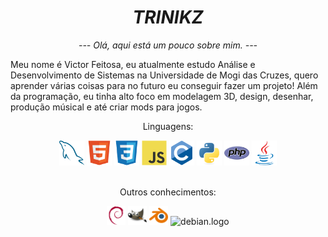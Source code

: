 <H1 align=center><i>TRINIKZ</i></H1>
<p align=center><i>--- Olá, aqui está um pouco sobre mim. ---</i></p>
<p>  Meu nome é Victor Feitosa, eu atualmente estudo Análise e Desenvolvimento de Sistemas na Universidade de Mogi das Cruzes, quero aprender várias coisas para no futuro eu conseguir fazer um projeto! Além da programação, eu tinha alto foco em modelagem 3D, design, desenhar, produção músical e até criar mods para jogos.</p>
<div align=center>
  <p>Linguagens:</p>
  <img src="https://raw.githubusercontent.com/devicons/devicon/master/icons/mysql/mysql-original.svg"  width="40" height="40"> </img>
  <img src="https://raw.githubusercontent.com/devicons/devicon/master/icons/html5/html5-original.svg" alt="html.logo" width="40" height="40"> </img>
  <img src="https://raw.githubusercontent.com/devicons/devicon/master/icons/css3/css3-original.svg" alt="css.logo" width="40" height="40"> </img>
  <img src="https://raw.githubusercontent.com/devicons/devicon/master/icons/javascript/javascript-original.svg" width="40" height="40"> </img>
  <img src="https://raw.githubusercontent.com/devicons/devicon/master/icons/c/c-original.svg" alt="c.logo" widht="40" height="40"> </img>
  <img src="https://raw.githubusercontent.com/devicons/devicon/master/icons/python/python-original.svg" alt="python.logo" width="40" height="40"> 
  <img src="https://raw.githubusercontent.com/devicons/devicon/master/icons/php/php-original.svg" width="40" height="40"> </img></a> 
  <img src="https://raw.githubusercontent.com/devicons/devicon/master/icons/java/java-original.svg" width="40" height="40"> </img></a>  
</img>
</div>
<br>
<div>
  <div align=center>
  <p>Outros conhecimentos: </p>
<a><img src="https://raw.githubusercontent.com/devicons/devicon/master/icons/debian/debian-original.svg" alt="debian.logo" width="30" height="30"> </img></a>
<a><img src="https://raw.githubusercontent.com/devicons/devicon/master/icons/gimp/gimp-original.svg" alt="gimp.logo" width="30" height="30"> </img></a>
<a><img src="https://raw.githubusercontent.com/devicons/devicon/master/icons/blender/blender-original.svg" alt="blender.logo" width="30" height="30"> </img></a>
<a><img src="https://upload.wikimedia.org/wikipedia/pt/7/7e/Fl_studio_logo.png" alt="debian.logo" width="30" height="30"> </img></a>
</div>
